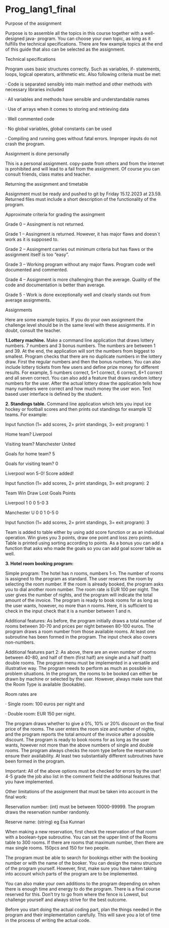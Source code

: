 # Prog_lang1_final


Purpose of the assignment

Purpose is to assemble all the topics in this course together with a well-designed java- program. You can choose your own topic, as long as it fulfills the technical specifications. There are few example topics at the end of this guide that also can be selected as the assignment.

Technical specifications

Program uses basic structures correctly. Such as variables, if- statements, loops, logical operators, arithmetic etc. Also following criteria must be met:

·       Code is separated sensibly into main method and other methods with necessary libraries included 

·       All variables and methods have sensible and understandable names

·       Use of arrays when it comes to storing and retrieving data

·       Well commented code

·       No global variables, global constants can be used

·       Compiling and running goes without fatal errors. Improper inputs do not crash the program.

Assignment is done personally

This is a personal assignment. copy-paste from others and from the internet is prohibited and will lead to a fail from the assignment. Of course you can consult friends, class mates and teacher.

Returning the assignment and timetable

Assignment must be ready and pushed to git by Friday 15.12.2023 at 23.59. Returned files must include a short description of the functionality of the program.

Approximate criteria for grading the assingment

Grade 0 – Assingment is not returned.

Grade 1 – Assingment is returned. However, it has major flaws and doesn´t work as it is supposed to.

Grade 2 – Assingment carries out minimum criteria but has flaws or the assignment itself is too “easy”.

Grade 3 – Working program without any major flaws. Program code well documented and commented.

Grade 4 – Assignment is more challenging than the average. Quality of the code and documentation is better than average. 

Grade 5 - Work is done exceptionally well and clearly stands out from average assignments.

Assignments 

Here are some example topics. If you do your own assignment the challenge level should be in the same level with these assignments. If in doubt, consult the teacher.

**1.Lottery machine.**  Make a command line application that draws lottery numbers. 7 numbers and 3 bonus numbers. The numbers are between 1 and 39. At the end, the application will sort the numbers from biggest to smallest. Program checks that there are no duplicate numbers in the lottery draw. First the regular numbers and then the bonus numbers. You can also include lottery tickets from few users and define prize money for different results. For example, 5 numbers correct, 5+1 correct, 6 correct, 6+1 correct and all seven correct. You can also add a feature that draws random lottery numbers for the user. After the actual lottery draw the application tells how many numbers were correct and how much money the user won. Text based user interface is defined by the student. 

 

**2. Standings table.** Command line application which lets you input ice hockey or football scores and then prints out standings for example 12 teams. For example:

Input function (1= add scores, 2= print standings, 3= exit program): 1

Home team? Liverpool

Visiting team? Manchester United

Goals for home team? 5

Goals for visiting team? 0

Liverpool won 5-0! Score added!

 Input function (1= add scores, 2= print standings, 3= exit program): 2

Team           Win               Draw            Lost              Goals         Points

Liverpool      1                  0                0                5-0            3

Manchester U   0                  0                1                0-5            0                     

Input function (1= add scores, 2= print standings, 3= exit program): 3

Team is added to table either by using add score function or as an individual operation. Win gives you 3 points, draw one point and loss zero points. Table is printed using sorting according to points. As a bonus you can add a function that asks who made the goals so you can add goal scorer table as well.

**3. Hotel room booking program:**

Simple program: The hotel has n rooms, numbers 1-n. The number of rooms is assigned to the program as standard. The user reserves the room by selecting the room number. If the room is already booked, the program asks you to dial another room number. The room rate is EUR 100 per night. The user gives the number of nights, and the program will indicate the total amount of the invoice. The program is ready to book rooms for as long as the user wants, however, no more than n rooms. Here, it is sufficient to check in the input check that it is a number between 1 and n.

Additional features: As before, the program initially draws a total number of rooms between 30-70 and prices per night between 80-100 euros. The program draws a room number from those available rooms. At least one subroutine has been formed in the program. The input check also covers non-numbers.

Additional features part 2: As above, there are an even number of rooms between 40-80, and half of them (first half) are single and a half (half) double rooms. The program menu must be implemented in a versatile and illustrative way. The program needs to perform as much as possible in problem situations. In the program, the rooms to be booked can either be drawn by machine or selected by the user. However, always make sure that the Room Type is available (bookable).

Room rates are

· Single room: 100 euros per night and

· Double room: EUR 150 per night.

The program draws whether to give a 0%, 10% or 20% discount on the final price of the rooms. The user enters the room size and number of nights, and the program reports the total amount of the invoice after a possible discount. The program is ready to book rooms for as long as the user wants, however not more than the above numbers of single and double rooms. The program always checks the room type before the reservation to ensure their availability. At least two substantially different subroutines have been formed in the program. 

Important: All of the above options must be checked for errors by the user! 4-5 grade the job also list in the comment field the additional features that you have implemented. 

Other limitations of the assignment that must be taken into account in the final work:

Reservation number: (int) must be between 10000-99999. The program draws the reservation number randomly.

Reserve name: (string) eg Esa Kunnari

When making a new reservation, first check the reservation of that room with a boolean-type subroutine. You can set the upper limit of the Rooms table to 300 rooms. If there are rooms that maximum number, then there are max single rooms. 150pcs and 150 for two people.

The program must be able to search for bookings either with the booking number or with the name of the booker. You can design the menu structure of the program yourself. However, first, make sure you have taken taking into account which parts of the program are to be implemented.

You can also make your own additions to the program depending on when there is enough time and energy to do the program. There is a final course reserved for this. Don’t try to go from where the fence is Lowest, but challenge yourself and always strive for the best outcome.

Before you start doing the actual coding part, plan the things needed in the program and their implementation carefully. This will save you a lot of time in the process of writing the actual code.
